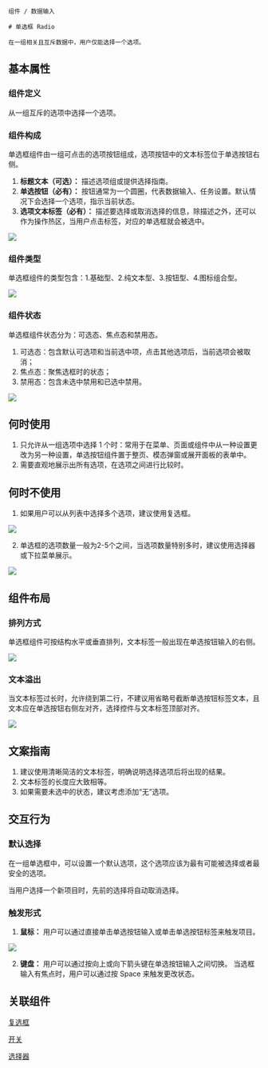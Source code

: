 `````
组件 / 数据输入

# 单选框 Radio

在一组相关且互斥数据中，用户仅能选择一个选项。
`````

## 基本属性

### 组件定义

从一组互斥的选项中选择一个选项。

### 组件构成

单选框组件由一组可点击的选项按钮组成，选项按钮中的文本标签位于单选按钮右侧。

1. **标题文本（可选）：** 描述选项组或提供选择指南。
2. **单选按钮（必有）：** 按钮通常为一个圆圈，代表数据输入、任务设置。默认情况下会选择一个选项，指示当前状态。
3. **选项文本标签（必有）：** 描述要选择或取消选择的信息，除描述之外，还可以作为操作热区，当用户点击标签，对应的单选框就会被选中。

![](https://p1-arco.byteimg.com/tos-cn-i-uwbnlip3yd/ed860f026f4f496197523e4ceb6ac2a3~tplv-uwbnlip3yd-image.image)

### 组件类型

单选框组件的类型包含：1.基础型、2.纯文本型、3.按钮型、4.图标组合型。

![](https://p1-arco.byteimg.com/tos-cn-i-uwbnlip3yd/7bbc905e3ba24e0dbc60e920bf2d79fd~tplv-uwbnlip3yd-image.image)

### 组件状态

单选框组件状态分为：可选态、焦点态和禁用态。

1. 可选态：包含默认可选项和当前选中项，点击其他选项后，当前选项会被取消；
2. 焦点态：聚焦选框时的状态；
3. 禁用态：包含未选中禁用和已选中禁用。

![](https://p1-arco.byteimg.com/tos-cn-i-uwbnlip3yd/c988ef36b6f84418a4f3fbd7e3dc47af~tplv-uwbnlip3yd-image.image)

## 何时使用

1. 只允许从一组选项中选择 1 个时：常用于在菜单、页面或组件中从一种设置更改为另一种设置，单选按钮组件置于整页、模态弹窗或展开面板的表单中。
2. 需要直观地展示出所有选项，在选项之间进行比较时。

## 何时不使用

1. 如果用户可以从列表中选择多个选项，建议使用复选框。

![](https://p1-arco.byteimg.com/tos-cn-i-uwbnlip3yd/b4bfe3cca4eb46efb9459db02110b556~tplv-uwbnlip3yd-image.image)

2. 单选框的选项数量一般为2-5个之间，当选项数量特别多时，建议使用选择器或下拉菜单展示。

![](https://p1-arco.byteimg.com/tos-cn-i-uwbnlip3yd/4760e5d28af44764b220b2214caa1d2d~tplv-uwbnlip3yd-image.image)

## 组件布局

### 排列方式

单选框组件可按结构水平或垂直排列，文本标签一般出现在单选按钮输入的右侧。

![](https://p1-arco.byteimg.com/tos-cn-i-uwbnlip3yd/023196fd46d4413c949695ff40faec2b~tplv-uwbnlip3yd-image.image)

### 文本溢出

当文本标签过长时，允许绕到第二行，不建议用省略号截断单选按钮标签文本，且文本应在单选按钮右侧左对齐，选择控件与文本标签顶部对齐。

![](https://p1-arco.byteimg.com/tos-cn-i-uwbnlip3yd/dc3f231c936b4769831e8c6262ce2981~tplv-uwbnlip3yd-image.image)

## 文案指南

1. 建议使用清晰简洁的文本标签，明确说明选择选项后将出现的结果。
2. 文本标签的长度应大致相等。
3. 如果需要未选中的状态，建议考虑添加“无”选项。

## 交互行为

### 默认选择

在一组单选框中，可以设置一个默认选项，这个选项应该为最有可能被选择或者最安全的选项。

当用户选择一个新项目时，先前的选择将自动取消选择。

### 触发形式

1. **鼠标：** 用户可以通过直接单击单选按钮输入或单击单选按钮标签来触发项目。

![](https://p1-arco.byteimg.com/tos-cn-i-uwbnlip3yd/f9c69bc2615e4dd1a9b136c6a28a4dd5~tplv-uwbnlip3yd-image.image)

2. **键盘：** 用户可以通过按向上或向下箭头键在单选按钮输入之间切换。 当选框输入有焦点时，用户可以通过按 Space 来触发更改状态。

## 关联组件

[复选框](/react/components/checkbox)

[开关](/react/components/switch)

[选择器](/react/components/select)
